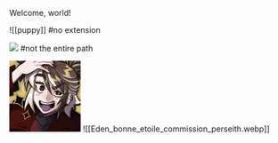 Welcome, world!

![[puppy]] #no extension

![](puppy.jpg) #not the entire path

![](./static/images/Eden_bonne_etoile_commission_perseith.webp)
![[Eden_bonne_etoile_commission_perseith.webp]]
